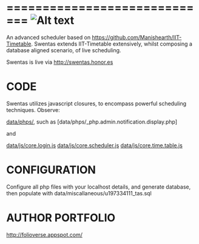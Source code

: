 =============================
![Alt text](https://github.com/JordanMicahBennett/RWS_SQUARED-RANDOMLY-WRITTEN-STUDENT-SUBMISSIONS/blob/master/source-code/RWS%200%20-%20%7B'Swentas'/data/images/captures/0.png?raw=true "default page")
=============================


An advanced scheduler based on https://github.com/Manishearth/IIT-Timetable.
Swentas extends IIT-Timetable extensively, whilst composing a database aligned scenario, of live scheduling.

Swentas is live via http://swentas.honor.es




CODE
=============================
Swentas utilizes javascript closures, to encompass powerful scheduling techniques.
Observe:

[data/phps/<modules>](), such as [data/phps/_php.admin.notification.display.php]

and

[data/js/core.login.js]()
[data/js/core.scheduler.js]()
[data/js/core.time.table.js]()







CONFIGURATION
=============================
Configure all php files with your localhost details, and generate database, then populate with data/miscallaneous/u197334111_tas.sql






AUTHOR PORTFOLIO
=============================
http://folioverse.appspot.com/
